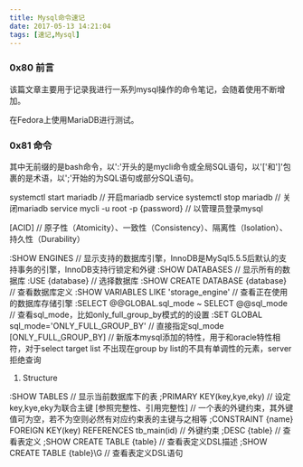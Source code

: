 ```yaml
---
title: Mysql命令速记
date: 2017-05-13 14:21:04
tags: [速记,Mysql]
---
```


### 0x80 前言

该篇文章主要用于记录我进行一系列mysql操作的命令笔记，会随着使用不断增加。

在Fedora上使用MariaDB进行测试。

### 0x81 命令

其中无前缀的是bash命令，以':'开头的是mycli命令或全局SQL语句，以'['和']'包裹的是术语，以';'开始的为SQL语句或部分SQL语句。

systemctl start mariadb // 开启mariadb service
systemctl stop mariadb // 关闭mariadb service
mycli -u root -p {password} // 以管理员登录mysql

[ACID] // 原子性（Atomicity）、一致性（Consistency）、隔离性（Isolation）、持久性（Durability）

:SHOW ENGINES // 显示支持的数据库引擎，InnoDB是MySql5.5.5后默认的支持事务的引擎，InnoDB支持行锁定和外键
:SHOW DATABASES // 显示所有的数据库
:USE {database} // 选择数据库
:SHOW CREATE DATABASE {database} // 查看数据库定义
:SHOW VARIABLES LIKE 'storage_engine' // 查看正在使用的数据库存储引擎
:SELECT @@GLOBAL.sql_mode ~ SELECT @@sql_mode // 查看sql_mode，比如only_full_group_by模式的的设置
:SET GLOBAL sql_mode='ONLY_FULL_GROUP_BY' // 直接指定sql_mode
[ONLY_FULL_GROUP_BY] // 新版本mysql添加的特性，用于和oracle特性相符，对于select target list 不出现在group by list的不具有单调性的元素，server拒绝查询

1. Structure

:SHOW TABLES // 显示当前数据库下的表
;PRIMARY KEY(key,kye,eky) // 设定key,kye,eky为联合主键
[参照完整性、引用完整性] // 一个表的外键约束，其外键值可为空，若不为空则必然有对应约束表的主键与之相等
;CONSTRAINT {name} FOREIGN KEY(key) REFERENCES tb_main(id) // 外键约束
;DESC {table} // 查看表定义
;SHOW CREATE TABLE {table} // 查看表定义DSL描述
;SHOW CREATE TABLE {table}\G // 查看表定义DSL语句
